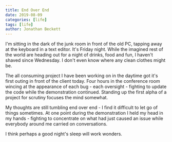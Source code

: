 ```yaml
---
title: End Over End
date: 2019-08-09
categories: [life]
tags: [life]
author: Jonathan Beckett
---
```


I'm sitting in the dark of the junk room in front of the old PC, tapping away at the keyboard in a text editor. It's Friday night. While the imagined rest of the world are heading out for a night of drinks, food and fun, I haven't shaved since Wednesday. I don't even know where any clean clothes might be.

The all consuming project I have been working on in the daytime got it's first outing in front of the client today. Four hours in the conference room wincing at the appearance of each bug - each oversight - fighting to update the code while the demonstration continued. Standing up the first alpha of a project for scrutiny focuses the mind somewhat.

My thoughts are still tumbling end over end - I find it difficult to let go of things sometimes. At one point during the demonstration I held my head in my hands - fighting to concentrate on what had just caused an issue while everybody around me carried on conversations.

I think perhaps a good night's sleep will work wonders.